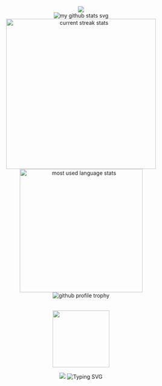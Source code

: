 <div align="center"> 
<img src="https://capsule-render.vercel.app/api?type=waving&height=249&color=0:eb008b,100:8f33c4&text=DGwerds&descAlignY=49&descAlign=80&section=header&reversal=false&textBg=false&fontColor=ffffff&fontSize=89&fontAlignY=36&animation=fadeIn&strokeWidth=0&desc=WELCOME">
</div>

<!-- my github stats text start -->
<div align="center"> 
    <img loading="lazy" align="center" src="https://readme-typing-svg.demolab.com?font=Poppins&weight=600&size=21&duration=1&pause=1&color=cb24b9&center=true&vCenter=true&repeat=false&width=200&height=21&lines=MY+GITHUB+STATS" alt="my github stats svg" />
</div>
<!-- my github stats text end -->

<div align="center">
    <!-- github streak start -->
    <img loading="lazy" width=396 src="https://github-readme-streak-stats-mnex.vercel.app?user=dgwerds&hide_border=true&date_format=j%20M%5B%20Y%5D&background=0D1117&stroke=8F33C4&border=0D1117&ring=EB008B&fire=FFFFFF&currStreakNum=FFFFFF&sideNums=FFFFFF&currStreakLabel=EB008B&sideLabels=EB008B&excludeDaysLabel=EB008B&dates=FFFFFF" alt="current streak stats" />
    <!-- github streak end -->
    <!-- github most used languages start -->
    <img loading="lazy" width=325 src="https://github-readme-stats-mnex.vercel.app/api/top-langs/?username=dgwerds&hide_title=true&count_private=true&hide=c%23,powershell,Mathematica,Ruby,Objective-C,Objective-C%2b%2b,Cuda&title_color=EB008B&text_color=FFFFFF&icon_color=61dafb&bg_color=0D1117&langs_count=8&layout=compact&border_color=61dafb&hide_border=true" alt="most used language stats" />
    <!-- github most used languages end -->
</div>


<div align="center">
    <img loading="lazy" src="https://github-profile-trophy-mnex.vercel.app?username=dgwerds&rank=SECRET,SSS,SS,S,AAA,AA,A,B&theme=radical&no-bg=true&no-frame=true&row=3&column=3"  alt="github profile trophy"/>
</div>

</br>

<p align="center"> <img align="center" width="150" src="https://komarev.com/ghpvc/?username=dgwerds&label=PROFILE+VIEWS&style=flat-square&color=cb24b9"> </p>

<div align="center"> 
    <img src="https://capsule-render.vercel.app/api?type=waving&height=150&color=0:eb008b,100:8f33c4&section=footer">
    <img src="https://readme-typing-svg.demolab.com?font=Orbitron&duration=3000&pause=2000&center=true&random=true&color=cb24b9&width=435&lines=Welcome+to+my+Github+profile;Bienvenidos+a+mi+perfil+de+Github;Sigueme+para+ver+m%C3%A1s+proyectos;Follow+me+for+more+projects;Hello+world!!!;Ingeniero+de+software" alt="Typing SVG" />
</div>

